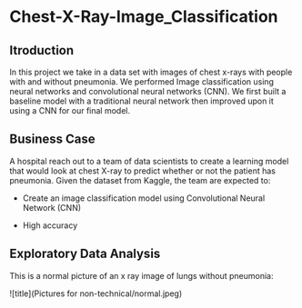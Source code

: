 # Chest-X-Ray-Image_Classification

## Itroduction 

In this project we take in a data set with images of chest x-rays with people with and without pneumonia. We performed Image classification using neural networks and convolutional neural networks (CNN). We first built a baseline model with a traditional neural network then improved upon it using a CNN for our final model.  

## Business Case

A hospital reach out to a team of data scientists to create a learning model that would look at chest X-ray to predict whether or not the patient has pneumonia.
Given the dataset from Kaggle, the team are expected to:

- Create an image classification model using Convolutional Neural Network (CNN)

- High accuracy

## Exploratory Data Analysis

This is a normal picture of an x ray image of lungs without pneumonia:

![title](Pictures for non-technical/normal.jpeg)
